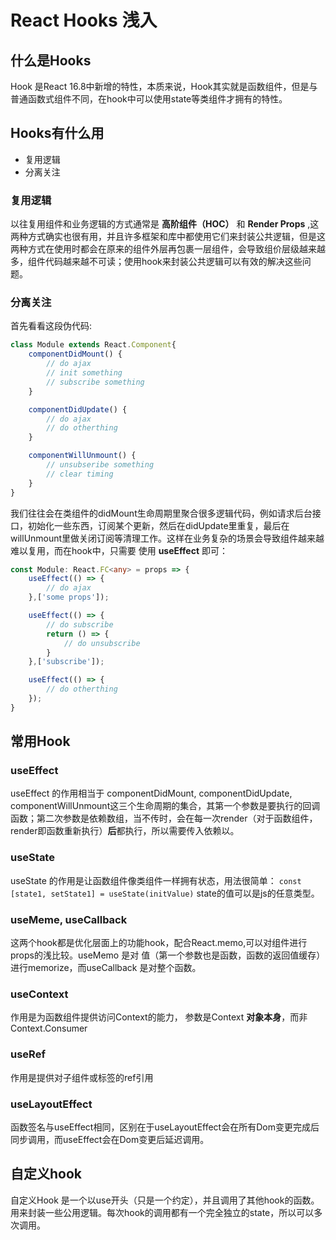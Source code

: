 # React Hooks 浅入

## 什么是Hooks

Hook 是React 16.8中新增的特性，本质来说，Hook其实就是函数组件，但是与普通函数式组件不同，在hook中可以使用state等类组件才拥有的特性。

## Hooks有什么用

* 复用逻辑
* 分离关注

### 复用逻辑

以往复用组件和业务逻辑的方式通常是 **高阶组件（HOC）** 和 **Render Props** ,这两种方式确实也很有用，并且许多框架和库中都使用它们来封装公共逻辑，但是这两种方式在使用时都会在原来的组件外层再包裹一层组件，会导致组价层级越来越多，组件代码越来越不可读；使用hook来封装公共逻辑可以有效的解决这些问题。

### 分离关注

首先看看这段伪代码:
``` js
class Module extends React.Component{
    componentDidMount() {
        // do ajax 
        // init something
        // subscribe something
    }

    componentDidUpdate() {
        // do ajax
        // do otherthing
    }

    componentWillUnmount() {
        // unsubseribe something
        // clear timing
    }
}
```

我们往往会在类组件的didMount生命周期里聚合很多逻辑代码，例如请求后台接口，初始化一些东西，订阅某个更新，然后在didUpdate里重复，最后在willUnmount里做关闭订阅等清理工作。这样在业务复杂的场景会导致组件越来越难以复用，而在hook中，只需要 使用 **useEffect** 即可：

``` ts
const Module: React.FC<any> = props => {
    useEffect(() => {
        // do ajax
    },['some props']);

    useEffect(() => {
        // do subscribe
        return () => {
            // do unsubscribe
        }
    },['subscribe']);

    useEffect(() => {
        // do otherthing
    });
}
```

## 常用Hook

### useEffect

useEffect 的作用相当于 componentDidMount, componentDidUpdate, componentWillUnmount这三个生命周期的集合，其第一个参数是要执行的回调函数；第二次参数是依赖数组，当不传时，会在每一次render（对于函数组件，render即函数重新执行）**后**都执行，所以需要传入依赖以。

### useState

useState 的作用是让函数组件像类组件一样拥有状态，用法很简单： ``` const [state1, setState1] = useState(initValue) ``` state的值可以是js的任意类型。

### useMeme, useCallback

这两个hook都是优化层面上的功能hook，配合React.memo,可以对组件进行props的浅比较。useMemo 是对 值（第一个参数也是函数，函数的返回值缓存）进行memorize，而useCallback 是对整个函数。

### useContext

作用是为函数组件提供访问Context的能力， 参数是Context **对象本身**，而非Context.Consumer

### useRef

作用是提供对子组件或标签的ref引用

### useLayoutEffect

函数签名与useEffect相同，区别在于useLayoutEffect会在所有Dom变更完成后同步调用，而useEffect会在Dom变更后延迟调用。

## 自定义hook

自定义Hook 是一个以use开头（只是一个约定），并且调用了其他hook的函数。用来封装一些公用逻辑。每次hook的调用都有一个完全独立的state，所以可以多次调用。

